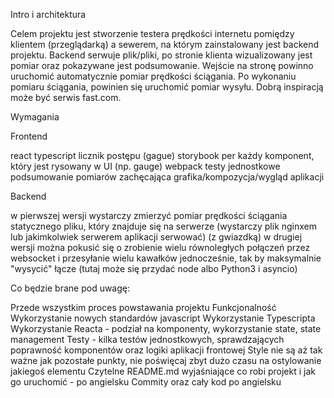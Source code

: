 Intro i architektura

Celem projektu jest stworzenie testera prędkości internetu pomiędzy klientem (przeglądarką) a sewerem, na którym zainstalowany jest backend projektu. Backend serwuje plik/pliki, po stronie klienta wizualizowany jest pomiar oraz pokazywane jest podsumowanie.
Wejście na stronę powinno uruchomić automatycznie pomiar prędkości ściągania. Po wykonaniu pomiaru ściągania, powinien się uruchomić pomiar wysyłu. Dobrą inspiracją może być serwis fast.com.

Wymagania

Frontend

react
typescript
licznik postępu (gague)
storybook per każdy komponent, który jest rysowany w UI (np. gauge)
webpack
testy jednostkowe
podsumowanie pomiarów
zachęcająca grafika/kompozycja/wygląd aplikacji


Backend

w pierwszej wersji wystarczy zmierzyć pomiar prędkości ściągania statycznego pliku, który znajduje się na serwerze (wystarczy plik nginxem lub jakimkolwiek serwerem aplikacji serwować)
(z gwiazdką) w drugiej wersji można pokusić się o zrobienie wielu równoległych połączeń przez websocket i przesyłanie wielu kawałków jednocześnie, tak by maksymalnie "wysycić" łącze (tutaj może się przydać node albo Python3 i asyncio)


Co będzie brane pod uwagę:

Przede wszystkim proces powstawania projektu
Funkcjonalność
Wykorzystanie nowych standardów javascript
Wykorzystanie Typescripta
Wykorzystanie Reacta - podział na komponenty, wykorzystanie state, state management
Testy - kilka testów jednostkowych, sprawdzających poprawność komponentów oraz logiki aplikacji frontowej
Style nie są aż tak ważne jak pozostałe punkty, nie poświęcaj zbyt dużo czasu na ostylowanie jakiegoś elementu
Czytelne README.md wyjaśniające co robi projekt i jak go uruchomić - po angielsku
Commity oraz cały kod po angielsku
